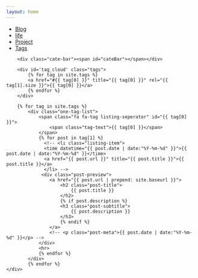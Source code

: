 ```yaml
---
layout: home
---
```


<div class="index-content tag">
    <div class="section">
        <ul class="artical-cate">
            <li><a href="/blog"><span>Blog</span></a></li>
            <li><a href="/life"><span>life</span></a></li>
            <li><a href="/project"><span>Project</span></a></li>
            <li class="on"><a href="/tags"><span>Tags</span></a></li>
        </ul>

        <div class="cate-bar"><span id="cateBar"></span></div>

        <div id='tag_cloud' class="tags">
            {% for tag in site.tags %}
            <a href="#{{ tag[0] }}" title="{{ tag[0] }}" rel="{{ tag[1].size }}">{{ tag[0] }}</a>
            {% endfor %}
        </div>

        {% for tag in site.tags %}
            <div class="one-tag-list">
                <span class="fa fa-tag listing-seperator" id="{{ tag[0] }}">
                    <span class="tag-text">{{ tag[0] }}</span>
                </span>
                {% for post in tag[1] %}
                  <!-- <li class="listing-item">
                  <time datetime="{{ post.date | date:"%Y-%m-%d" }}">{{ post.date | date:"%Y-%m-%d" }}</time>
                  <a href="{{ post.url }}" title="{{ post.title }}">{{ post.title }}</a>
                  </li> -->
                 <div class="post-preview">
                    <a href="{{ post.url | prepend: site.baseurl }}">
                        <h2 class="post-title">
                            {{ post.title }}
                        </h2>
                        {% if post.description %}
                        <h3 class="post-subtitle">
                            {{ post.description }}
                        </h3>
                        {% endif %}
                    </a>
                    <!-- <p class="post-meta">{{ post.date | date:"%Y-%m-%d" }}</p> -->
                </div>
                <hr>
                {% endfor %}
            </div>
            {% endfor %}
    </div>
</div>